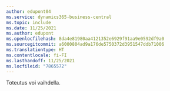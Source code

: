 ```yaml
---
author: edupont04
ms.service: dynamics365-business-central
ms.topic: include
ms.date: 11/25/2021
ms.author: edupont
ms.openlocfilehash: 8da4e81980aa4121352e6929f91aa9e0592df9a0
ms.sourcegitcommit: a6000804ad9a176de5750372d3951547ddb71006
ms.translationtype: HT
ms.contentlocale: fi-FI
ms.lasthandoff: 11/25/2021
ms.locfileid: "7865572"
---
```

Toteutus voi vaihdella.  
